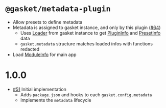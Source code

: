 # `@gasket/metadata-plugin`

- Allow presets to define metadata
- Metadata is assigned to gasket instance, and only by this plugin ([#64])
  - Uses [Loader] from gasket instance to get [PluginInfo] and [PresetInfo] data
  - `gasket.metadata` structure matches loaded infos with functions redacted
- Load [ModuleInfo] for main app

# 1.0.0

- [#51] Initial implementation
  - Adds `package.json` and hooks to each `gasket.config.metadata`
  - Implements the `metadata` lifecycle

[#51]: https://github.com/godaddy/gasket/pull/51
[#64]: https://github.com/godaddy/gasket/pull/64

[Loader]:/packages/gasket-resolve/README.md#Loader
[PluginInfo]:/packages/gasket-resolve/README.md#PluginInfo
[PresetInfo]:/packages/gasket-resolve/README.md#PresetInfo
[ModuleInfo]:/packages/gasket-resolve/README.md#ModuleInfo
